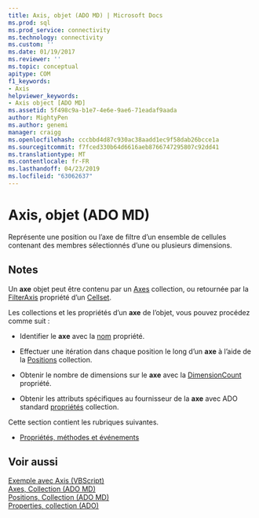 ```yaml
---
title: Axis, objet (ADO MD) | Microsoft Docs
ms.prod: sql
ms.prod_service: connectivity
ms.technology: connectivity
ms.custom: ''
ms.date: 01/19/2017
ms.reviewer: ''
ms.topic: conceptual
apitype: COM
f1_keywords:
- Axis
helpviewer_keywords:
- Axis object [ADO MD]
ms.assetid: 5f498c9a-b1e7-4e6e-9ae6-71eadaf9aada
author: MightyPen
ms.author: genemi
manager: craigg
ms.openlocfilehash: cccbbd4d87c930ac38aadd1ec9f58dab26bcce1a
ms.sourcegitcommit: f7fced330b64d6616aeb8766747295807c92dd41
ms.translationtype: MT
ms.contentlocale: fr-FR
ms.lasthandoff: 04/23/2019
ms.locfileid: "63062637"
---
```

# <a name="axis-object-ado-md"></a>Axis, objet (ADO MD)
Représente une position ou l’axe de filtre d’un ensemble de cellules contenant des membres sélectionnés d’une ou plusieurs dimensions.  
  
## <a name="remarks"></a>Notes  
 Un **axe** objet peut être contenu par un [Axes](../../../ado/reference/ado-md-api/axes-collection-ado-md.md) collection, ou retournée par la [FilterAxis](../../../ado/reference/ado-md-api/filteraxis-property-ado-md.md) propriété d’un [Cellset](../../../ado/reference/ado-md-api/cellset-object-ado-md.md).  
  
 Les collections et les propriétés d’un **axe** de l’objet, vous pouvez procédez comme suit :  
  
-   Identifier le **axe** avec la [nom](../../../ado/reference/ado-md-api/name-property-ado-md.md) propriété.  
  
-   Effectuer une itération dans chaque position le long d’un **axe** à l’aide de la [Positions](../../../ado/reference/ado-md-api/positions-collection-ado-md.md) collection.  
  
-   Obtenir le nombre de dimensions sur le **axe** avec la [DimensionCount](../../../ado/reference/ado-md-api/dimensioncount-property-ado-md.md) propriété.  
  
-   Obtenir les attributs spécifiques au fournisseur de la **axe** avec ADO standard [propriétés](../../../ado/reference/ado-api/properties-collection-ado.md) collection.  
  
 Cette section contient les rubriques suivantes.  
  
-   [Propriétés, méthodes et événements](../../../ado/reference/ado-md-api/axis-object-properties-methods-and-events.md)  
  
## <a name="see-also"></a>Voir aussi  
 [Exemple avec Axis (VBScript)](../../../ado/reference/ado-md-api/axis-example-vbscript.md)   
 [Axes, Collection (ADO MD)](../../../ado/reference/ado-md-api/axes-collection-ado-md.md)   
 [Positions, Collection (ADO MD)](../../../ado/reference/ado-md-api/positions-collection-ado-md.md)   
 [Properties, collection (ADO)](../../../ado/reference/ado-api/properties-collection-ado.md)
